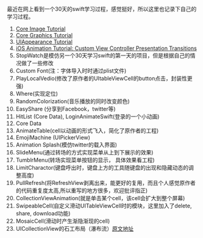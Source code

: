 最近在网上看到一个30天的swift学习过程，感觉挺好，所以这里也记录下自己的学习过程。

1. [Core Image Tutorial](https://www.raywenderlich.com/76285/beginning-core-image-swift)
2. [Core Graphics Tutorial](https://www.raywenderlich.com/90690/modern-core-graphics-with-swift-part-1)
3. [UIAppearance Tutorial](https://www.raywenderlich.com/108766/uiappearance-tutorial)
4. [iOS Animation Tutorial: Custom View Controller Presentation Transitions](https://www.raywenderlich.com/113845/ios-animation-tutorial-custom-view-controller-presentation-transitions)
5. StopWatch是模仿另一个30天学习swift的第一天的项目，但是根据自己的情况做了一些修改
6. Custom Font(注：字体导入时时通过plist文件)
7. PlayLocalVedio(修改了原作者的UItableViewCell的button点击，封装性更强)
8. Where(实现定位)
9. RandomColorization(音乐播放的同时改变颜色)
10. EasyShare (分享到Facebook，twitter等)
11. HitList (Core Data), LoginAnimateSwift(登录的一个小动画)
12. Core Data
13. AnimateTable(cell以动画的形式飞入，简化了原作者的工程)
14. EmojiMachine (UIPickerView)
15. Animation Splash(模仿twitter的载入界面)
16. SlideMenu(通过转场的方式实现菜单从上到下展示的效果)
17. TumblrMenu(转场实现菜单按钮的显示， 具体效果看工程)
18. LimitCharactor(键盘呼出时，键盘上方的工具随键盘的出现和隐藏动态的调整高度)
19. PullRefresh(将RefreshView剥离出来，能更好的复用，而且个人感觉原作者的代码重复度太高,所以重写的地方很多，欢迎批评指正)
20. CollectionViewAnimation(就是单击某个cell，该cell会扩大到整个屏幕)
21. SwipeableCell(自定义滑动UITableViewCell时的模块，这里加入了delete, share, download功能)
22. MosaicCell(滑动时产生渐隐渐现的cell)
23. UICollectionView的石工布局（瀑布流）[原文地址](https://www.raywenderlich.com/107439/uicollectionview-custom-layout-tutorial-pinterest)